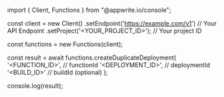 import { Client, Functions } from "@appwrite.io/console";

const client = new Client()
    .setEndpoint('https://example.com/v1') // Your API Endpoint
    .setProject('<YOUR_PROJECT_ID>'); // Your project ID

const functions = new Functions(client);

const result = await functions.createDuplicateDeployment(
    '<FUNCTION_ID>', // functionId
    '<DEPLOYMENT_ID>', // deploymentId
    '<BUILD_ID>' // buildId (optional)
);

console.log(result);
